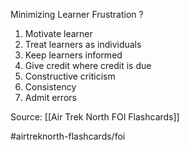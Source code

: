 Minimizing Learner Frustration
?
1. Motivate learner
2. Treat learners as individuals
3. Keep learners informed
4. Give credit where credit is due
5. Constructive criticism
6. Consistency
7. Admit errors
<!--SR:!2022-09-28,1,210-->

Source: [[Air Trek North FOI Flashcards]]

#airtreknorth-flashcards/foi
